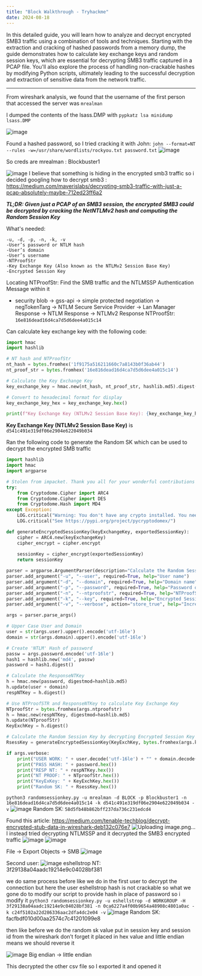 ```yaml
---
title: "Block Walkthrough - Tryhackme"
date: 2024-08-18
---
```


In this detailed guide, you will learn how to analyze and decrypt encrypted SMB3 traffic using a combination of tools and techniques. Starting with the extraction and cracking of hashed passwords from a memory dump, the guide demonstrates how to calculate key exchange keys and random session keys, which are essential for decrypting SMB3 traffic captured in a PCAP file. You'll also explore the process of handling non-crackable hashes by modifying Python scripts, ultimately leading to the successful decryption and extraction of sensitive data from the network traffic.

---

From wireshark analysis, we found that the username of the first person that accessed the server was `mrealman`

I dumped the contents of the lsass.DMP with `pypkatz lsa minidump lsass.DMP`

![image](https://github.com/user-attachments/assets/6c99a9a7-2ada-4964-b48c-04b178f75fe1)


Found a hashed password, so I tried cracking it with John:
`john --format=NT --rules -w=/usr/share/wordlists/rockyou.txt password.txt`
![image](https://github.com/user-attachments/assets/38a088f7-34c4-409c-935e-7b48f5cfd0de)

So creds are mrealman : Blockbuster1

![image](https://github.com/user-attachments/assets/859fb524-4389-4529-8cab-2833a9dc312d)
I believe that something is hiding in the encrypted smb3 traffic so i decided googling how to decrypt smb3 :
https://medium.com/maverislabs/decrypting-smb3-traffic-with-just-a-pcap-absolutely-maybe-712ed23ff6a2

**_TL;DR: Given just a PCAP of an SMB3 session, the encrypted SMB3 could be decrypted by cracking the NetNTLMv2 hash and computing the Random Session Key_**

What's needed:
```
-u, -d, -p, -n, -k, -v
-User’s password or NTLM hash  
-User’s domain  
-User’s username  
-NTProofStr  
-Key Exchange Key (Also known as the NTLMv2 Session Base Key)  
-Encrypted Session Key
```

Locating NTProofStr: Find the SMB traffic and the NTLMSSP Authentication Message within it
 - security blob -> gss-api -> simple protected negotiation -> negTokenTarg -> NTLM Secure Service Provider -> Lan Manager Response -> NTLM Response -> NTLMv2 Response 
NTProofStr: `16e816dead16d4ca7d5d6dee4a015c14`

Can calculate key exchange key with the following code:
```python
import hmac
import hashlib

# NT hash and NTProofStr
nt_hash = bytes.fromhex('1f9175a516211660c7a8143b0f36ab44')
nt_proof_str = bytes.fromhex('16e816dead16d4ca7d5d6dee4a015c14')

# Calculate the Key Exchange Key
key_exchange_key = hmac.new(nt_hash, nt_proof_str, hashlib.md5).digest()

# Convert to hexadecimal format for display
key_exchange_key_hex = key_exchange_key.hex()

print(f"Key Exchange Key (NTLMv2 Session Base Key): {key_exchange_key_hex}")
```

**Key Exchange Key (NTLMv2 Session Base Key)** is `d541c491e319df06e2904e622049b034`

Ran the following code to generate the Random SK which can be used to decrypt the encrypted SMB traffic
```python
import hashlib
import hmac
import argparse

# Stolen from impacket. Thank you all for your wonderful contributions to the community
try:
    from Cryptodome.Cipher import ARC4
    from Cryptodome.Cipher import DES
    from Cryptodome.Hash import MD4
except Exception:
    LOG.critical("Warning: You don't have any crypto installed. You need pycryptodomex")
    LOG.critical("See https://pypi.org/project/pycryptodomex/")

def generateEncryptedSessionKey(keyExchangeKey, exportedSessionKey):
    cipher = ARC4.new(keyExchangeKey)
    cipher_encrypt = cipher.encrypt
    
    sessionKey = cipher_encrypt(exportedSessionKey)
    return sessionKey

parser = argparse.ArgumentParser(description="Calculate the Random Session Key based on data from a PCAP (maybe).")
parser.add_argument("-u", "--user", required=True, help="User name")
parser.add_argument("-d", "--domain", required=True, help="Domain name")
parser.add_argument("-p", "--password", required=True, help="Password of User")
parser.add_argument("-n", "--ntproofstr", required=True, help="NTProofStr. This can be found in PCAP (provide Hex Stream)")
parser.add_argument("-k", "--key", required=True, help="Encrypted Session Key. This can be found in PCAP (provide Hex Stream)")
parser.add_argument("-v", "--verbose", action="store_true", help="Increase output verbosity")

args = parser.parse_args()

# Upper Case User and Domain
user = str(args.user).upper().encode('utf-16le')
domain = str(args.domain).upper().encode('utf-16le')

# Create 'NTLM' Hash of password
passw = args.password.encode('utf-16le')
hash1 = hashlib.new('md4', passw)
password = hash1.digest()

# Calculate the ResponseNTKey
h = hmac.new(password, digestmod=hashlib.md5)
h.update(user + domain)
respNTKey = h.digest()

# Use NTProofSTR and ResponseNTKey to calculate Key Exchange Key
NTproofStr = bytes.fromhex(args.ntproofstr)
h = hmac.new(respNTKey, digestmod=hashlib.md5)
h.update(NTproofStr)
KeyExchKey = h.digest()

# Calculate the Random Session Key by decrypting Encrypted Session Key with Key Exchange Key via RC4
RsessKey = generateEncryptedSessionKey(KeyExchKey, bytes.fromhex(args.key))

if args.verbose:
    print("USER WORK: " + user.decode('utf-16le') + "" + domain.decode('utf-16le'))
    print("PASS HASH: " + password.hex())
    print("RESP NT: " + respNTKey.hex())
    print("NT PROOF: " + NTproofStr.hex())
    print("KeyExKey: " + KeyExchKey.hex())
    print("Random SK: " + RsessKey.hex())
```

`python3 randomsessionkey.py -u mrealman -d BLOCK -p Blockbuster1 -n 16e816dead16d4ca7d5d6dee4a015c14 -k d541c491e319df06e2904e622049b034 -v`
![image](https://github.com/user-attachments/assets/d8a22c13-61d5-411b-bf7a-84696af84516)
Random SK: `58d5fb48b862bff237da736c231edcd4`

Found this article: https://medium.com/tenable-techblog/decrypt-encrypted-stub-data-in-wireshark-deb132c076e7
![Uploading image.png…]()
I instead tried decrypting NTLMSSP and it decrypted the SMB3 encrypted traffic
![image](https://github.com/user-attachments/assets/f920df8b-2b19-43e9-8b93-0bc006c4a35c)
![image](https://github.com/user-attachments/assets/ccfe9d9a-35bd-47bc-bd7b-823210f93fc2)

File -> Export Objects -> SMB
![image](https://github.com/user-attachments/assets/f5e535af-2219-4670-931e-b0d945093fd0)

Second user:
![image](https://github.com/user-attachments/assets/138508a2-e37e-4cdd-83e2-ab499c170bc2)
eshellstrop
NT: 3f29138a04aadc19214e9c04028bf381

we do same process before like we do in the first user to decrypt the connection but here the user eshellstrop hash is not crackable so what we gone do to modify our script to provide hash in place of password so i modify it
`python3 randomsessionkey.py -u eshellstrop -d WORKGROUP -H 3f29138a04aadc19214e9c04028bf381 -n 0ca6227a4f00b9654a48908c4801a0ac -k c24f5102a22d286336aac2dfa4dc2e04 -v`
![image](https://github.com/user-attachments/assets/d280d595-af84-449d-b578-c88127d0cb75)
Random SK: facfbdf010d00aa2574c7c41201099e8

then like before we do the random sk value put in session key and session id from the wireshark don’t forget it placed in hex value and little endian means we should reverse it

![image](https://github.com/user-attachments/assets/f40f2c14-4b8a-4ef3-bd7e-60766b7e0f2f)
Big endian -> little endian

This decrypted the other csv file so I exported it and opened it
